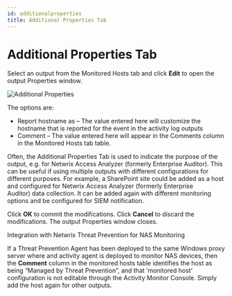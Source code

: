 ```yaml
---
id: additionalproperties
title: Additional Properties Tab
---
```


# Additional Properties Tab

Select an output from the Monitored Hosts tab and click **Edit** to open the output Properties window.

![Additional Properties](/img/activitymonitor/admin/AdditionalPropertiesTab_1.png "Additional Properties")

The options are:

- Report hostname as – The value entered here will customize the hostname that is reported for the event in the activity log outputs
- Comment – The value entered here will appear in the Comments column in the Monitored Hosts tab table.

Often, the Additional Properties Tab is used to indicate the purpose of the output, e.g. for Netwrix Access Analyzer (formerly Enterprise Auditor). This can be useful if using multiple outputs with different configurations for different purposes. For example, a SharePoint site could be added as a host and configured for Netwrix Access Analyzer (formerly Enterprise Auditor) data collection. It can be added again with different monitoring options and be configured for SIEM notification.

Click **OK** to commit the modifications. Click **Cancel** to discard the modifications. The output Properties window closes.

Integration with Netwrix Threat Prevention for NAS Monitoring

If a Threat Prevention Agent has been deployed to the same Windows proxy server where and activity agent is deployed to monitor NAS devices, then the **Comment** column in the monitored hosts table identifies the host as being “Managed by Threat Prevention”, and that ‘monitored host’ configuration is not editable through the Activity Monitor Console. Simply add the host again for other outputs.